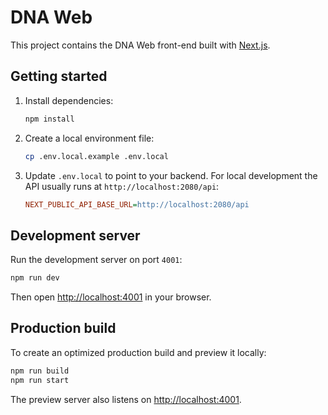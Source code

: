 # DNA Web

This project contains the DNA Web front-end built with [Next.js](https://nextjs.org/).

## Getting started

1. Install dependencies:
   ```bash
   npm install
   ```
2. Create a local environment file:
   ```bash
   cp .env.local.example .env.local
   ```
3. Update `.env.local` to point to your backend. For local development the API usually runs at `http://localhost:2080/api`:
   ```ini
   NEXT_PUBLIC_API_BASE_URL=http://localhost:2080/api
   ```

## Development server

Run the development server on port `4001`:

```bash
npm run dev
```

Then open [http://localhost:4001](http://localhost:4001) in your browser.

## Production build

To create an optimized production build and preview it locally:

```bash
npm run build
npm run start
```

The preview server also listens on [http://localhost:4001](http://localhost:4001).
